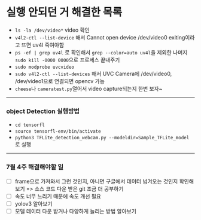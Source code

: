 # 실행 안되던 거 해결한 목록

- `ls -la /dev/video*` video 확인
- `v4l2-ctl --list-device` 해서 Cannot open device /dev/video0 exiting이라고 뜨면 uv4l 죽여야함
- `ps -ef | grep uv4l` 로 확인해서 `grep --color=auto uv4l`을 제외한 나머지 `sudo kill -0000 0000`으로 프로세스 끝내주기
- `sudo modprobe uvcvideo`
- `sudo v4l2-ctl --list-devices` 해서 UVC Camera에 /dev/video0, /dev/video1으로 연결되면 opencv 가능
- `cheese`나 `cameratest.py`열어서 video capture되는지 한번 보자~

---

### object Detection 실행방법
- `cd tensorfl`
- `source tensorfl-env/bin/activate`
- `python3 TFLite_detection_webcam.py --modeldir=Sample_TFLite_model` 로 실행

---

### 7월 4주 해결해야할 일
-[ ] frame으로 가져와서 그런 것인지, 아니면 구글에서 데이터 넘겨오는 것인지 확인해보기 => 소스 코드 다운 받은 git 조금 더 공부하기
-[ ] 속도 너무 느리기 때문에 속도 개선 필요
-[ ] yolov3 알아보기
-[ ] 모델 데이터 다운 받거나 다양하게 늘리는 방법 알아보기

